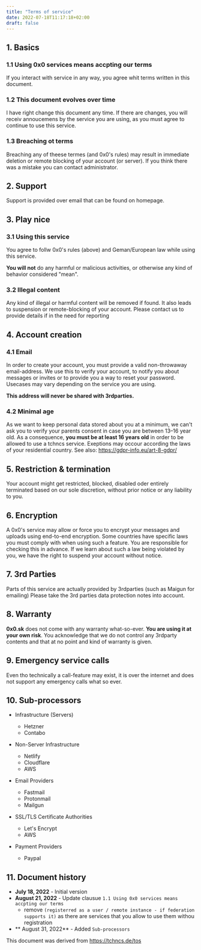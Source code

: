 ```yaml
---
title: "Terms of service"
date: 2022-07-18T11:17:18+02:00
draft: false
---
```


## 1. Basics

### 1.1 Using 0x0 services means accpting our terms

If you interact with service in any way, you agree whit terms written in this document.

### 1.2 This document evolves over time

I have right change this document any time. If there are changes, you will receiv annoucemens by the service you are using, as you must agree to continue to use this service.

### 1.3 Breaching ot terms

Breaching any of theese termes (and 0x0's rules) may result in immediate deletion or remote blocking of your account (or server). If you think there was a mistake you can contact administrator.

## 2. Support

Support is provided over email that can be found on homepage.

## 3. Play nice

### 3.1 Using this service

You agree to follw 0x0's rules (above) and Geman/European law while using this service. 

**You will not** do any harmful or malicious activities, or otherwise any kind of behavior considered "mean".

### 3.2 Illegal content

Any kind of illegal or harmful content will be removed if found. It also leads to suspension or remote-blocking of your account. Please contact us to provide details if in the need for reporting

## 4. Account creation

### 4.1 Email

In order to create your account, you must provide a valid non-throwaway email-address. We use this to verify your account, to notify you about messages or invites or to provide you a way to reset your password. Usecases may vary depending on the service you are using. 

**This address will never be shared with 3rdparties.**

### 4.2 Minimal age

As we want to keep personal data stored about you at a minimum, we can't ask you to verify your parents consent in case you are between 13–16 year old. As a consequence, **you must be at least 16 years old** in order to be allowed to use a tchncs service. Exeptions may occour according the laws of your residential country. See also: https://gdpr-info.eu/art-8-gdpr/

## 5. Restriction & termination

Your account might get restricted, blocked, disabled oder entirely terminated based on our sole discretion, without prior notice or any liability to you.

## 6. Encryption

A 0x0's service may allow or force you to encrypt your messages and uploads using end-to-end encryption. Some countries have specific laws you must comply with when using such a feature. You are responsible for checking this in advance. If we learn about such a law being violated by you, we have the right to suspend your account without notice.

## 7. 3rd Parties

Parts of this service are actually provided by 3rdparties (such as Maigun for emailing) Please take the 3rd parties data protection notes into account.

## 8. Warranty

**0x0.sk** does not come with any warranty what-so-ever. **You are using it at your own risk**. You acknowledge that we do not control any 3rdparty contents and that at no point and kind of warranty is given.

## 9. Emergency service calls

Even tho technically a call-feature may exist, it is over the internet and does not support any emergency calls what so ever.

## 10. Sub-processors

- Infrastructure (Servers)
  - Hetzner
  - Contabo

- Non-Server Infrastructure
  - Netlify
  - Cloudflare
  - AWS

- Email Providers
  - Fastmail
  - Protonmail
  - Mailgun

- SSL/TLS Certificate Authorities
  - Let's Encrypt
  - AWS

- Payment Providers
  - Paypal

## 11. Document history

- **July 18, 2022** - Initial version
- **August 21, 2022** - Update clausue `1.1 Using 0x0 services means accpting our terms`
  - remove `(registerred as a user / remote instance - if federation supports it)` as there are services that you allow to use them withou registration
- ** August 31, 2022** - Added `Sub-processors`

This document was derived from https://tchncs.de/tos
